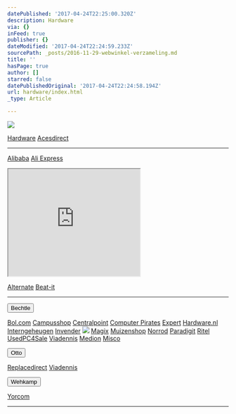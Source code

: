```yaml
---
datePublished: '2017-04-24T22:25:00.320Z'
description: Hardware
via: {}
inFeed: true
publisher: {}
dateModified: '2017-04-24T22:24:59.233Z'
sourcePath: _posts/2016-11-29-webwinkel-verzameling.md
title: ''
hasPage: true
author: []
starred: false
datePublishedOriginal: '2017-04-24T22:24:58.194Z'
url: hardware/index.html
_type: Article

---
```

![](https://the-grid-user-content.s3-us-west-2.amazonaws.com/ec19c922-42e0-4b92-ad52-af857f920e81.jpg)

[Hardware][0]
[Acesdirect][1]

---

[Alibaba][2]
[Ali Express][3]

<iframe src="https://the-grid.github.io/ed-userhtml/?g=eJy1U99v0zAQfs9fYSzgCeKk6frTCYKxsU0MKrUvPFVO7MahThw5V2UV4n_fNf3BOsHbiJRc7vN9n-_sO_7q8_fLxY_ZFdFQmsTjR6OERNPA1qjEA5Ea9Y6AxleSXx7BJ7VOKjchYf1AGmsKSVIjsvXU--1xduBxdtBJrdwmnsc7oQT5PLMmd3ZTJ53YziVNLaqY9ijp2DFNUW4XU8n3uGzdxClJn8b_I2yrjLFtF8nZ0304uAMddHI7__SNM_w5IYsCjDqHZq7IThBa90xGJlF_OBiNB7gm_4BcEO3UKqYaoJ4w1ratLwwoVwlQfmUYAPsAEI-D_jLsLcMoGg7C5VtR1lMXv-ldUwLC5QpiusRDrdY0-XhkcyaS881eX0RH4K8ZXowG414wPCfdb8mqcA2Qy_n8mVx_fC6H3_2teS9fFi_KnDQu20s2qFlUQeRr20BmK3DW-JktmVON3bhMNdhYNluz0UqMpFwJGfl3s6svlGAWMb1Z3H8lsAHrCmFOXdQWEvQkDIL6YapVkWvYOQS9QwcHU8wDT5X8_wJRMrWlcLDTui1FjhXdiEo2WqyV_7POX64Sth85nMBuoB8B8pQzFA" height="244" style=""></iframe>

[Alternate][4]
[Beat-it][5]

---

<button data-role="cta" style="">Bechtle</button>

[Bol.com][6]
[Campusshop][7]
[Centralpoint][8]
[Computer Pirates][9]
[Expert][10]
[Hardware.nl][11]
[Interngeheugen][12]
[Invender][13]
![](https://the-grid-user-content.s3-us-west-2.amazonaws.com/e0ee45a6-5a83-44df-9ba9-cfa6b8936647.jpg)
[Magix][14]
[Muizenshop][13]
[Norrod][15]
[Paradigit][16]
[Ritel][17]
[UsedPC4Sale][18]
[Viadennis][19]
[Medion][20]
[Misco][21]

<button data-role="cta" style="">Otto</button>

[Replacedirect][22]
[Viadennis][19]

<button data-role="cta" style="">Wehkamp</button>

[Yorcom][23]

---



[0]: https://thegrid.ai/nederlandse-webwinkels/software "Software"
[1]: http://tc.tradetracker.net/?c=18080&m=12&a=133761&r=Acesdirect&u=%2F
[2]: http://tc.tradetracker.net/?c=16426&m=12&a=133761&r=Alibaba
[3]: http://tc.tradetracker.net/?c=15640&m=815289&a=133761&r=&u=
[4]: http://www.alternate.nl/tt/?tt=904_12_133761_&r=%2F
[5]: http://www.beat-it.nl/beat/?tt=16924_610437_133761_&r=
[6]: https://partnerprogramma.bol.com/click/click?p=1&t=url&s=4310&f=TXL&url=http%3A%2F%2Fwww.bol.com&name=Bol-Nedweb
[7]: http://www.campusshop.nl/tt/index.aspx?tt=23397_12_133761_Campusshop&r=%2F
[8]: http://www.centralpoint.nl/tracker/index.php?tt=534_12_133761_Ned-Web&r=%2F
[9]: http://www.computerpirates.com/tradetracker/?tt=181_12_133761_ComputerPirates&r=%2F
[10]: http://tc.tradetracker.net/?c=5515&m=12&a=133761&u=%2F
[11]: http://www.hardware.nl/tt/?tt=541_12_133761_Hardware.nl&r=%2F
[12]: http://www.interngeheugen.com/tt/?tt=2902_12_133761_Interngeheugen&r=%2F
[13]: http://www.invender.nl/ttiv/index.php?tt=352_12_133761_Invender&r=%2F
[14]: http://www.magix.com/ap/tradetracker/?tt=2074_12_133761_Magix&r=%2F
[15]: http://www.norrod.nl/tt/index.aspx?tt=23396_12_133761_Norrod&r=%2F
[16]: http://www.paradigit.nl/tt/index.aspx?tt=5043_12_133761_Paradigit&r=%2F
[17]: http://www.ritel.nl/telecom/?tt=668_12_133761_Ritel&r=%2F
[18]: http://tc.tradetracker.net/?c=20400&m=12&a=133761&r=UsedPC4sale&u=%2F
[19]: http://www.viadennis.nl/computer/?tt=15804_12_133761_Viadennis&r=%2F
[20]: http://tc.tradetracker.net/?c=3452&m=12&a=133761
[21]: http://tc.tradetracker.net/?c=5917&m=12&a=133761&r=Rapportagened.webw&u=%2F
[22]: http://www.replacedirect.nl/page/startExternal/?tt=4825_12_133761_Rapportagened.webw&r=%2F
[23]: http://www.yorcom.nl/shopping/?tt=4837_12_133761_Rapportagened.webw&r=%2F